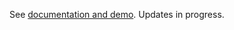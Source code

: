 See [documentation and demo](https://hungkitwchiu.github.io/doc.geocode.html). Updates in progress.
